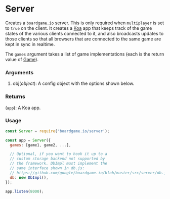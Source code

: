 # Server

Creates a `boardgame.io` server. This is only required when
`multiplayer` is set to `true` on the client. It creates a
[Koa](http://koajs.com/) app that keeps track of the game
states of the various clients connected to it, and also
broadcasts updates to those clients so that all browsers
that are connected to the same game are kept in sync in
realtime.

The `games` argument takes a list of game implementations
(each is the return value of [Game](/api/Game.md)).

### Arguments
1. obj(*object*): A config object with the options shown below.

### Returns
(`app`): A Koa app.

### Usage

```js
const Server = require('boardgame.io/server');

const app = Server({
  games: [game1, game2, ...],

  // Optional, if you want to hook it up to a
  // custom storage backend not supported by
  // the framework. DbImpl must implement the
  // same interface shown in db.js:
  // https://github.com/google/boardgame.io/blob/master/src/server/db.js
  db: new DbImpl(),
});

app.listen(8000);
```
